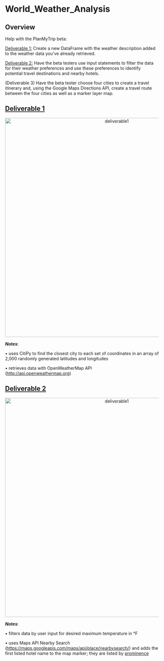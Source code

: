 # World_Weather_Analysis
## Overview
Help with the PlanMyTrip beta:

  [Deliverable 1:](https://github.com/jzebker/World_Weather_Analysis/tree/main/weather_database) Create a new DataFrame with the weather description added to the weather data you’ve already retrieved.
  
  [Deliverable 2:](https://github.com/jzebker/World_Weather_Analysis/tree/main/vacation_search) Have the beta testers use input statements to filter the data for their weather preferences and use these preferences to identify potential travel destinations and nearby hotels.
  
  (Deliverable 3) Have the beta tester choose four cities to create a travel itinerary and, using the Google Maps Directions API, create a travel route between the four cities as well as a marker layer map.
  
## [Deliverable 1](https://github.com/jzebker/World_Weather_Analysis/tree/main/weather_database)
<p align="center">
  <img width="716" alt="deliverable1" src="https://user-images.githubusercontent.com/84994321/126562427-b5815dd6-42dd-4031-94df-aea1952d90de.png">
</p>

***Notes***: 

• uses CitiPy to find the closest city to each set of coordinates in an array of 2,000 randomly generated latitudes and longitudes

• retrieves data with OpenWeatherMap API (http://api.openweathermap.org)

## [Deliverable 2](https://github.com/jzebker/World_Weather_Analysis/tree/main/vacation_search)
<p align="center">
  <img width="716" alt="deliverable1" src="https://user-images.githubusercontent.com/84994321/126563604-3ecf0645-4a0f-4f41-a40d-da96aa25fd75.png">
</p>

***Notes***: 

• filters data by user input for desired maximum temperature in °F

• uses Maps API Nearby Search (https://maps.googleapis.com/maps/api/place/nearbysearch/) and adds the first listed hotel name to the map marker; they are listed by [prominence](![hotel_method](https://user-images.githubusercontent.com/84994321/126564487-13c6f5ef-a7a5-4cbd-9dfc-5be2e8d6a213.png))
